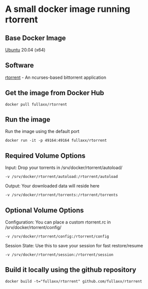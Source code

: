 # A small docker image running rtorrent

## Base Docker Image
[Ubuntu](https://hub.docker.com/_/ubuntu) 20.04 (x64)

## Software
[rtorrent](https://rakshasa.github.io/rtorrent/) - An ncurses-based bittorrent application

## Get the image from Docker Hub
```
docker pull fullaxx/rtorrent
```

## Run the image
Run the image using the default port
```
docker run -it -p 49164:49164 fullaxx/rtorrent
```

## Required Volume Options
Input: Drop your torrents in /srv/docker/rtorrent/autoload/
```
-v /srv/docker/rtorrent/autoload:/rtorrent/autoload
```
Output: Your downloaded data will reside here
```
-v /srv/docker/rtorrent/torrents:/rtorrent/torrents
```

## Optional Volume Options
Configuration: You can place a custom rtorrent.rc in /srv/docker/rtorrent/config/
```
-v /srv/docker/rtorrent/config:/rtorrent/config
```
Session State: Use this to save your session for fast restore/resume
```
-v /srv/docker/rtorrent/session:/rtorrent/session
```

## Build it locally using the github repository
```
docker build -t="fullaxx/rtorrent" github.com/fullaxx/rtorrent
```
